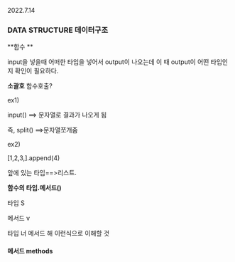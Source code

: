 2022.7.14

### DATA STRUCTURE 데이터구조

**함수 **

input을 넣을때 어떠한 타입을 넣어서 output이 나오는데 이 때 output이 어떤 타입인지 확인이 필요하다.

**소괄호** 함수호출? 

ex1)

input() ==> 문자열로 결과가 나오게 됨

즉, split() ==>문자열쪼개줌

ex2)

[1,2,3,].append(4)

앞에 있는 타입==>리스트.



**함수의 타입.메서드()** 

타입 S

메서드 v 

타입 너 메서드 해 이런식으로 이해할 것



#### 메서드 methods

